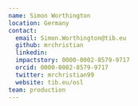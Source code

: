 ```yaml
---
name: Simon Worthington
location: Germany
contact:
  email: Simon.Worthington@tib.eu
  github: mrchristian
  linkedin:
  impactstory: 0000-0002-8579-9717
  orcid: 0000-0002-8579-9717
  twitter: mrchristian99
  website: tib.eu/osl
team: production
---
```

